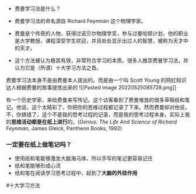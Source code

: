 - 费曼学习法是什么？

-   费曼学习法的命名源自 Richard Feynman 这个物理学家。
-   费曼是个传奇的人物，获得过诺贝尔物理学奖，参与过曼哈顿计划，他的职业是大学教授，课程深受学生欢迎，并且处处显示出过人的智慧，被称为天才中的天才。
-   这个方法被认为极其有效，非常符合学习的本质。很多人推崇费曼学习法，并认为它是（所谓）十大学习方法之首。




费曼学习法本身不是由费曼本人提出的。而是由一个叫 Scott Young 的网红知识达人根据费曼的故事提炼出来的
![[Pasted image 20220525085728.png]]



有一个历史学家，来给费曼来写传记。这个访客看到了费曼堆放的很多草稿纸和笔记。他说，这个太精彩了，你把你的思维过程都记录了下来。然而费曼却对他说，不，你搞错了，这个不是我的思考过程的记录，而是我的思考过程本身。实际上我的**思维活动都是在纸上进行**的。(_Genius: The Life And Science of Richard Feynman_, James Gleick, Pantheon Books, 1992)


### 一定要在纸上做笔记吗？


- 使用纸和笔能够激发大脑海马体，所以手写的笔记更容易记住
- 纸和笔能够形成心流
- 纸和笔在阅读学习思考过程中，起到了**大脑的外挂作用**


































#十大学习方法